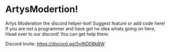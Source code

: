 # ArtysModertion!
Artys Moderation the discord helper-bot! Suggest feature or add code here! If you are not a programmer and have got no idea whats going on here, Head over to our discord! You can get help there. 

Discord Invite:
https://discord.gg/5y9tDDBkBW
